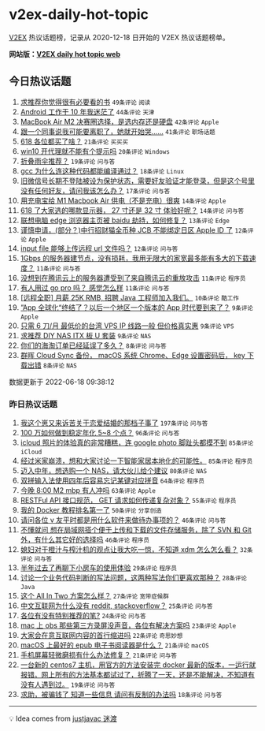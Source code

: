 # v2ex-daily-hot-topic

[V2EX](https://www.v2ex.com/) 热议话题榜，记录从 2020-12-18 日开始的 V2EX 热议话题榜单。

**网站版：[V2EX daily hot topic web](https://boojack.github.io/v2ex-daily-hot-topic-web/)**

## 今日热议话题

<!-- TODAY BEGIN -->

1. [求推荐你觉得很有必要看的书](https://www.v2ex.com/t/860479) `49条评论` `阅读`
1. [Android 工作干 10 年我迷茫了](https://www.v2ex.com/t/860443) `44条评论` `天津`
1. [MacBook Air M2 决赛圈选择，是选内存还是硬盘](https://www.v2ex.com/t/860465) `42条评论` `Apple`
1. [跟一个同事说我可能要离职了，她就开始哭……](https://www.v2ex.com/t/860441) `41条评论` `职场话题`
1. [618 各位都买了啥？](https://www.v2ex.com/t/860489) `21条评论` `买买买`
1. [win10 开代理就不能有个提示吗](https://www.v2ex.com/t/860487) `20条评论` `Windows`
1. [折叠雨伞推荐？](https://www.v2ex.com/t/860440) `19条评论` `问与答`
1. [gcc 为什么连这种代码都能编译通过？](https://www.v2ex.com/t/860466) `18条评论` `Linux`
1. [旧微信号长期不登陆被设为保护状态，需要好友验证才能登录，但是这个号里没有任何好友，请问我该怎么办？](https://www.v2ex.com/t/860447) `17条评论` `问与答`
1. [用充电宝给 M1 Macbook Air 供电（不是充电）很爽](https://www.v2ex.com/t/860491) `14条评论` `Apple`
1. [618 了大家选的哪款显示器， 27 寸还是 32 寸 体验好呢？](https://www.v2ex.com/t/860442) `14条评论` `问与答`
1. [联想电脑 edge 浏览器主页被 baidu 劫持，如何修复？](https://www.v2ex.com/t/860470) `13条评论` `Edge`
1. [谨慎申请，(部分？)中行招财猫全币种 JCB 不能绑定日区 Apple ID 了](https://www.v2ex.com/t/860506) `12条评论` `Apple`
1. [input file 能够上传远程 url 文件吗？](https://www.v2ex.com/t/860456) `12条评论` `问与答`
1. [1Gbps 的服务器建节点，没有损耗，我用无限大的家宽最多能有多大的下载速度？](https://www.v2ex.com/t/860493) `11条评论` `问与答`
1. [没想到在腾讯云上的服务器遭受到了来自腾讯云的重放攻击](https://www.v2ex.com/t/860476) `11条评论` `程序员`
1. [有人用过 go pro 吗？ 感觉怎么样](https://www.v2ex.com/t/860462) `11条评论` `问与答`
1. [[远程全职] 月薪 25K RMB, 招聘 Java 工程师加入我们。](https://www.v2ex.com/t/860468) `10条评论` `酷工作`
1. [”App 全球化“终结了？以后一个地区一个版本的 App 时代要到来了？](https://www.v2ex.com/t/860518) `9条评论` `Apple`
1. [只需 6 刀/月 最低价的台湾 VPS IP 线路一般 但价格真实惠](https://www.v2ex.com/t/860460) `9条评论` `VPS`
1. [求推荐 DIY NAS ITX 板 U 套装](https://www.v2ex.com/t/860445) `9条评论` `NAS`
1. [你们的海淘订单已经延误了多久？](https://www.v2ex.com/t/860482) `8条评论` `问与答`
1. [群晖 Cloud Sync 备份， macOS 系统 Chrome、Edge 设置密码后， key 下载出错](https://www.v2ex.com/t/860449) `8条评论` `NAS`

数据更新于 2022-06-18 09:38:12

<!-- TODAY END -->

### 昨日热议话题

<!-- YESTERDAY BEGIN -->

1. [我这个崽又来诉苦关于恋爱结婚的那档子事了](https://www.v2ex.com/t/860292) `197条评论` `问与答`
1. [100 万如何做到稳定年化 5~8 个点？](https://www.v2ex.com/t/860226) `96条评论` `问与答`
1. [icloud 照片的体验真的非常糟糕，连 google photo 脚趾头都摸不到](https://www.v2ex.com/t/860191) `85条评论` `iCloud`
1. [经过米家崩溃，想和大家讨论一下智能家居本地化的可能性。](https://www.v2ex.com/t/860266) `85条评论` `程序员`
1. [迈入中年，想选购一个 NAS，请大伙儿给个建议](https://www.v2ex.com/t/860224) `80条评论` `NAS`
1. [双拼输入法使用四年后容易忘记某键对应拼音](https://www.v2ex.com/t/860256) `64条评论` `程序员`
1. [今晚 8:00 M2 mbp 有人冲吗](https://www.v2ex.com/t/860213) `63条评论` `Apple`
1. [RESTFul API 接口规范， GET 请求如何传递复杂对象？](https://www.v2ex.com/t/860356) `55条评论` `程序员`
1. [我的 Docker 教程排名第一了](https://www.v2ex.com/t/860243) `50条评论` `分享创造`
1. [请问各位 v 友平时都是用什么软件来做待办事项的？](https://www.v2ex.com/t/860194) `46条评论` `问与答`
1. [不懂就问 想在局域网搭个便于上传和下载的文件存储服务，除了 SVN 和 Git 外，有什么其它好的选择吗](https://www.v2ex.com/t/860206) `46条评论` `程序员`
1. [媳妇对于橙汁与榨汁机的观点让我大吃一惊，不知道 xdm 怎么怎么看？](https://www.v2ex.com/t/860392) `32条评论` `问与答`
1. [半年过去了再聊下小房车的使用体验](https://www.v2ex.com/t/860288) `29条评论` `程序员`
1. [讨论一个业务代码判断的写法问题，这两种写法你们更喜欢那种？](https://www.v2ex.com/t/860261) `28条评论` `Java`
1. [这个 All In Two 方案怎么样？](https://www.v2ex.com/t/860324) `27条评论` `宽带症候群`
1. [中文互联网为什么没有 reddit, stackoverflow？](https://www.v2ex.com/t/860367) `25条评论` `问与答`
1. [各位有没有特别推荐的笔?](https://www.v2ex.com/t/860234) `24条评论` `问与答`
1. [mac 上 obs 那些第三方录屏没声音，各位有解决方案吗](https://www.v2ex.com/t/860208) `23条评论` `Apple`
1. [大家会在意互联网内容的首行缩进吗](https://www.v2ex.com/t/860239) `22条评论` `奇思妙想`
1. [macOS 上最好的 epub 电子书阅读器是什么？](https://www.v2ex.com/t/860241) `21条评论` `macOS`
1. [手机屏幕轻微磨损有什么办法修复？](https://www.v2ex.com/t/860180) `21条评论` `问与答`
1. [一台新的 centos7 主机，用官方的方法安装完 docker 最新的版本，一运行就报错。网上所有的方法基本都试过了，折腾了一天，还是不能解决，不知道有没有人遇到过。](https://www.v2ex.com/t/860312) `19条评论` `问与答`
1. [求助，被骗钱了 知道一些信息 请问有反制的办法吗](https://www.v2ex.com/t/860296) `18条评论` `问与答`

<!-- YESTERDAY END -->

---

💡 Idea comes from [justjavac 迷渡](https://github.com/justjavac/)
